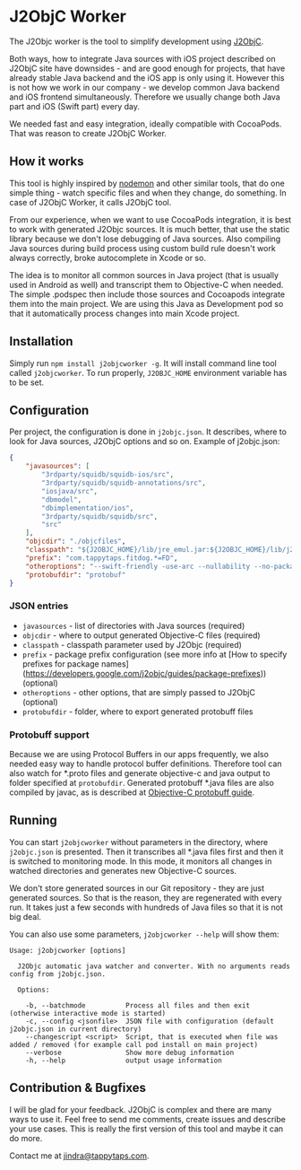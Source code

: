 # J2ObjC Worker
The J2Objc worker is the tool to simplify development using [J2ObjC](https://developers.google.com/j2objc/). 

Both ways, how to integrate Java sources with iOS project described on J2ObjC site have downsides - and are good enough for projects, that have already stable Java backend and the iOS app is only using it. However this is not how we work in our company - we develop common Java backend and iOS frontend simultaneously. Therefore we usually change both Java part and iOS (Swift part) every day.

We needed fast and easy integration, ideally compatible with CocoaPods. That was reason to create J2ObjC Worker.

## How it works
This tool is highly inspired by [nodemon](http://nodemon.io) and other similar tools, that do one simple thing - watch specific files and when they change, do something. In case of J2ObjC Worker, it calls J2ObjC tool.

From our experience, when we want to use CocoaPods integration, it is best to work with generated J2Objc sources. It is much better, that use the static library because we don't lose debugging of Java sources. Also compiling Java sources during build process using custom build rule doesn't work always correctly, broke autocomplete in Xcode or so.

The idea is to monitor all common sources in Java project (that is usually used in Android as well) and transcript them to Objective-C when needed. The simple .podspec then include those sources and Cocoapods integrate them into the main project. We are using this Java as Development pod so that it automatically process changes into main Xcode project.

## Installation
Simply run `npm install j2objcworker -g`. It will install command line tool called `j2objcworker`. To run properly, `J2OBJC_HOME` environment variable has to be set.

## Configuration
Per project, the configuration is done in `j2objc.json`. It describes, where to look for Java sources, J2ObjC options and so on. Example of j2objc.json:

```json
{
    "javasources": [
        "3rdparty/squidb/squidb-ios/src",
        "3rdparty/squidb/squidb-annotations/src",
        "iosjava/src",
        "dbmodel",
        "dbimplementation/ios",
        "3rdparty/squidb/squidb/src",
        "src"
    ],
    "objcdir": "./objcfiles",
    "classpath": "${J2OBJC_HOME}/lib/jre_emul.jar:${J2OBJC_HOME}/lib/j2objc_annotations.jar:${J2OBJC_HOME}/lib/javax.inject-1.jar:${J2OBJC_HOME}/lib/jsr305-3.0.0.jar",
    "prefix": "com.tappytaps.fitdog.*=FD",
    "otheroptions": "--swift-friendly -use-arc --nullability --no-package-directories -g",
    "protobufdir": "protobuf"
}
```

### JSON entries
* `javasources` - list of directories with Java sources (required)
* `objcdir` - where to output generated Objective-C files (required)
* `classpath` - classpath parameter used by J2Objc (required)
* `prefix` - package prefix configuration (see more info at [How to specify prefixes for package names] (https://developers.google.com/j2objc/guides/package-prefixes)) (optional)
* `otheroptions` - other options, that are simply passed to J2ObjC (optional)
* `protobufdir` - folder, where to export generated protobuff files

### Protobuff support
Because we are using Protocol Buffers in our apps frequently, we also needed easy way to handle protocol buffer definitions. Therefore tool can also watch for *.proto files and generate
objective-c and java output to folder specified at `protobufdir`. Generated protobuff *.java files are also compiled by javac, as is described at [Objective-C protobuff guide](https://developers.google.com/j2objc/guides/using-protocol-buffers).

## Running
You can start `j2objcworker` without parameters in the directory, where `j2objc.json` is presented. Then it transcribes all *.java files first and then it is switched to monitoring mode. In this mode, it monitors all changes in watched directories and generates new Objective-C sources.

We don't store generated sources in our Git repository - they are just generated sources. So that is the reason, they are regenerated with every run. It takes just a few seconds with hundreds of Java files so that it is not big deal.

You can also use some parameters, `j2objcworker --help` will show them:

```
Usage: j2objcworker [options]

  J2Objc automatic java watcher and converter. With no arguments reads config from j2objc.json.

  Options:

    -b, --batchmode          Process all files and then exit (otherwise interactive mode is started)
    -c, --config <jsonfile>  JSON file with configuration (default j2objc.json in current directory)
    --changescript <script>  Script, that is executed when file was added / removed (for example call pod install on main project)
    --verbose                Show more debug information
    -h, --help               output usage information
```

## Contribution & Bugfixes
I will be glad for your feedback. J2ObjC is complex and there are many ways to use it. Feel free to send me comments, create issues and describe your use cases. This is really the first version of this tool and maybe it can do more.

Contact me at jindra@tappytaps.com.